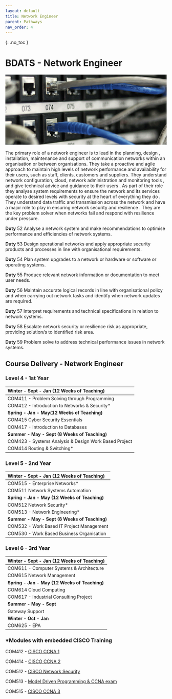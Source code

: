 ```yaml
---
layout: default
title: Network Engineer
parent: Pathways
nav_order: 4
---
```


{: .no_toc }

#  BDATS - Network Engineer

![Network Engineer](../images/trello_course_structure_images_2020_0009_network.png)


The primary role of a network engineer is to lead in the planning, design , installation, maintenance and support of communication networks within an organisation or between organisations. They take a proactive and agile approach to maintain high levels of network performance and availability for their users, such as staff, clients, customers and suppliers. They understand network configuration, cloud, network administration and monitoring tools , and give technical advice and guidance to their users . As part of their role they analyse system requirements to ensure the network and its services operate to desired levels with security at the heart of everything they do . They understand data traffic and transmission across the network and have a major role to play in ensuring network security and resilience . They are the key problem solver when networks fail and respond with resilience under pressure.

**Duty** 52 Analyse a network system and make recommendations to optimise performance and efficiencies of network systems.

**Duty** 53 Design operational networks and apply appropriate security products and processes in line with organisational requirements.

**Duty** 54 Plan system upgrades to a network or hardware or software or operating systems.

**Duty** 55 Produce relevant network information or documentation to meet user needs.

**Duty** 56 Maintain accurate logical records in line with organisational policy and when carrying out network tasks and identify when network updates are required.

**Duty** 57 Interpret requirements and technical specifications in relation to network systems.

**Duty** 58 Escalate network security or resilience risk as appropriate, providing solution/s to identified risk area.

**Duty** 59 Problem solve to address technical performance issues in network systems.

<!---
![](../info/DATS_NET_ENG-1.png)
-->
## Course Delivery - Network Engineer


### Level 4 - 1st Year 

| **Winter - Sept - Jan (12 Weeks of Teaching)** |
|:--------------------------------------------|
| COM411 - Problem Solving through Programming |
| COM412 - Introduction to Networks & Security* | 
| **Spring - Jan - May(12 Weeks of Teaching)** |
| COM415 Cyber Security Essentials |
| COM417 - Introduction to Databases                  | 
|**Summer - May - Sept (8 Weeks of Teaching)**|
|COM423 - Systems Analysis & Design Work Based Project|
|COM414 Routing & Switching*|

### Level 5 - 2nd Year

|**Winter - Sept - Jan (12 Weeks of Teaching)**|
|:--------------------------------------------|
|COM515 - Enterprise Networks* |
|COM511 Network Systems Automation |
|**Spring - Jan - May (12 Weeks of Teaching)**|
|COM512 Network Security* | 
|COM513 - Network Engineering*|
|**Summer - May - Sept (8 Weeks of Teaching)**|
|COM532 - Work Based IT Project Management|
|COM530 - Work Based Business Organisation |

### Level 6 - 3rd Year

|**Winter - Sept - Jan (12 Weeks of Teaching)**|
|:--------------------------------------------|
|COM611 - Computer Systems & Architecture |
|COM615 Network Management |
|**Spring - Jan - May (12 Weeks of Teaching)**|
|COM614 Cloud Computing | 
|COM617 - Industrial Consulting Project|
|**Summer - May - Sept**|
|Gateway Support|
|**Winter - Oct - Jan**|
|COM625 - EPA|

### *Modules with embedded CISCO Training

COM412 - [CISCO CCNA 1](https://www.netacad.com/courses/networking/ccna-introduction-networks)

COM414 - [CISCO CCNA 2](https://www.netacad.com/courses/networking/ccna-switching-routing-wireless-essentials)

COM512 - [CISCO Network Security](https://www.netacad.com/courses/cybersecurity/network-security)

COM513 - [Model Driven Programming & CCNA exam](https://www.netacad.com/courses/infrastructure-automation/workshop-model-driven-programmability)

COM515 - [CISCO CCNA 3](https://www.netacad.com/courses/networking/ccna-enterprise-networking-security-automation)